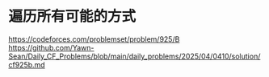 
# 遍历所有可能的方式
https://codeforces.com/problemset/problem/925/B
https://github.com/Yawn-Sean/Daily_CF_Problems/blob/main/daily_problems/2025/04/0410/solution/cf925b.md